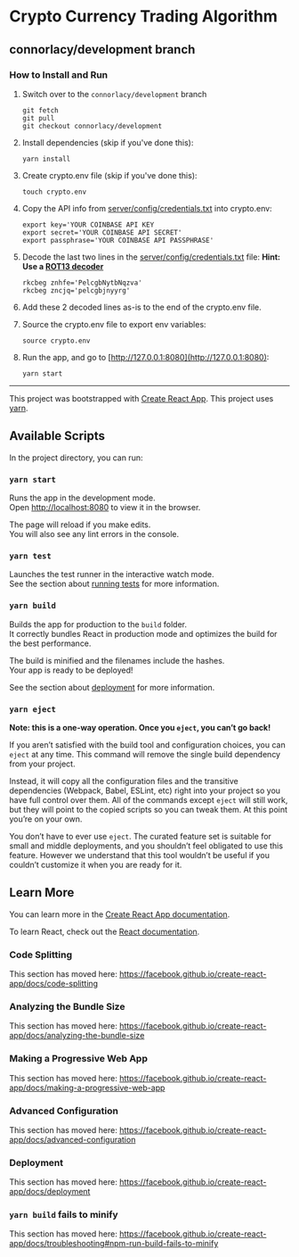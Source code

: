 # Crypto Currency Trading Algorithm
## connorlacy/development branch
### How to Install and Run

1. Switch over to the ```connorlacy/development``` branch<br/>
    ```
    git fetch
    git pull
    git checkout connorlacy/development
    ```

2. Install dependencies (skip if you've done this):

    ```
    yarn install
    ```

3. Create crypto.env file (skip if you've done this):
    ```
    touch crypto.env
    ```

4. Copy the API info from [server/config/credentials.txt](./server/config/credentials.txt) into crypto.env:

    ```
    export key='YOUR COINBASE API KEY
    export secret='YOUR COINBASE API SECRET'
    export passphrase='YOUR COINBASE API PASSPHRASE'
    ```

5. Decode the last two lines in the [server/config/credentials.txt](./server/config/credentials.txt) file:
    **Hint: Use a [ROT13 decoder](https://rot13.com/)**
    ```
    rkcbeg znhfe='PelcgbNytbNqzva'
    rkcbeg zncjq='pelcgbjnyyrg'
    ```

6. Add these 2 decoded lines as-is to the end of the crypto.env file.

7. Source the crypto.env file to export env variables:

    ```
    source crypto.env
    ```

8. Run the app, and go to [http://127.0.0.1:8080](http://127.0.0.1:8080):

    ```
    yarn start
    ```
______________________________________________________________________________________________________
This project was bootstrapped with [Create React App](https://github.com/facebook/create-react-app).
This project uses [yarn](https://yarnpkg.com/en/).

## Available Scripts

In the project directory, you can run:

### `yarn start`

Runs the app in the development mode.<br />
Open [http://localhost:8080](http://localhost:8080) to view it in the browser.

The page will reload if you make edits.<br />
You will also see any lint errors in the console.

### `yarn test`

Launches the test runner in the interactive watch mode.<br />
See the section about [running tests](https://facebook.github.io/create-react-app/docs/running-tests) for more information.

### `yarn build`

Builds the app for production to the `build` folder.<br />
It correctly bundles React in production mode and optimizes the build for the best performance.

The build is minified and the filenames include the hashes.<br />
Your app is ready to be deployed!

See the section about [deployment](https://facebook.github.io/create-react-app/docs/deployment) for more information.

### `yarn eject`

**Note: this is a one-way operation. Once you `eject`, you can’t go back!**

If you aren’t satisfied with the build tool and configuration choices, you can `eject` at any time. This command will remove the single build dependency from your project.

Instead, it will copy all the configuration files and the transitive dependencies (Webpack, Babel, ESLint, etc) right into your project so you have full control over them. All of the commands except `eject` will still work, but they will point to the copied scripts so you can tweak them. At this point you’re on your own.

You don’t have to ever use `eject`. The curated feature set is suitable for small and middle deployments, and you shouldn’t feel obligated to use this feature. However we understand that this tool wouldn’t be useful if you couldn’t customize it when you are ready for it.

## Learn More

You can learn more in the [Create React App documentation](https://facebook.github.io/create-react-app/docs/getting-started).

To learn React, check out the [React documentation](https://reactjs.org/).

### Code Splitting

This section has moved here: https://facebook.github.io/create-react-app/docs/code-splitting

### Analyzing the Bundle Size

This section has moved here: https://facebook.github.io/create-react-app/docs/analyzing-the-bundle-size

### Making a Progressive Web App

This section has moved here: https://facebook.github.io/create-react-app/docs/making-a-progressive-web-app

### Advanced Configuration

This section has moved here: https://facebook.github.io/create-react-app/docs/advanced-configuration

### Deployment

This section has moved here: https://facebook.github.io/create-react-app/docs/deployment

### `yarn build` fails to minify

This section has moved here: https://facebook.github.io/create-react-app/docs/troubleshooting#npm-run-build-fails-to-minify

